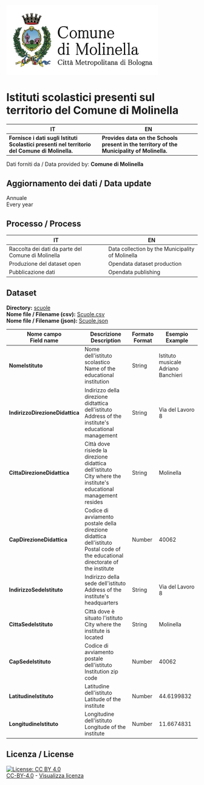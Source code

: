 <img src="../assets/images/Logo Molinella.jpg" alt="Comune Molinella" data-canonical-src="../assets/images/Logo Molinella.jpg" width="400" />

# Istituti scolastici presenti sul territorio del Comune di Molinella

| IT|EN|
|-|-|
|**Fornisce i dati sugli Istituti Scolastici presenti nel territorio del Comune di Molinella.**<br>|**Provides data on the Schools present in the territory of the Municipality of Molinella.**<br>

Dati forniti da / Data provided by: **Comune di Molinella**<br>

## Aggiornamento dei dati / Data update

Annuale<br>
Every year

## Processo / Process

| IT|EN|
|-|-|
|Raccolta dei dati da parte del Comune di Molinella|Data collection by the Municipality of Molinella|
|Produzione del dataset open|Opendata dataset production|
|Pubblicazione dati|Opendata publishing|

## Dataset

**Directory:**  [scuole](../data/scuole/)<br>
**Nome file / Filename (csv):** [Scuole.csv](../data/scuole/Scuole.csv)<br>
**Nome file / Filename (json):** [Scuole.json](../data/scuole/Scuole.json)<br>

|Nome campo<br>Field name|Descrizione<br>Description|Formato<br>Format|Esempio<br>Example|
|-|-|-|-|
|**NomeIstituto**|Nome dell'istituto scolastico<br>Name of the educational institution<br>|String|Istituto musicale Adriano Banchieri|
|**IndirizzoDirezioneDidattica**|Indirizzo della direzione didtattica dell'istituto<br>Address of the institute's educational management|String|Via del Lavoro 8|
|**CittaDirezioneDidattica**|Città dove risiede la direzione didattica dell'istituto<br>City where the institute's educational management resides|String|Molinella|
|**CapDirezioneDidattica**|Codice di avviamento postale della direzione didattica dell'istituto<br>Postal code of the educational directorate of the institute|Number|40062|
|**IndirizzoSedeIstituto**|Indirizzo della sede dell'istituto<br>Address of the institute's headquarters|String|Via del Lavoro 8|
|**CittaSedeIstituto**|Città dove è situato l'istituto<br>City where the institute is located|String|Molinella|
|**CapSedeIstituto**|Codice di avviamento postale dell'istituto<br>Institution zip code|Number|40062|
|**LatitudineIstituto**|Latitudine dell'istituto<br>Latitude of the institute|Number|44.6199832|
|**LongitudineIstituto**|Longitudine dell'istituto<br>Longitude of the institute|Number|11.6674831|

## Licenza / License

[![License: CC BY 4.0](https://img.shields.io/badge/License-CC_BY_4.0-lightgrey.svg)](https://creativecommons.org/licenses/by/4.0/)<br>
[CC-BY-4.0](https://creativecommons.org/licenses/by/4.0/deed.it) - [Visualizza licenza](https://github.com/ComuneMolinella/opendata/blob/main/pages/LICENSE.txt)
